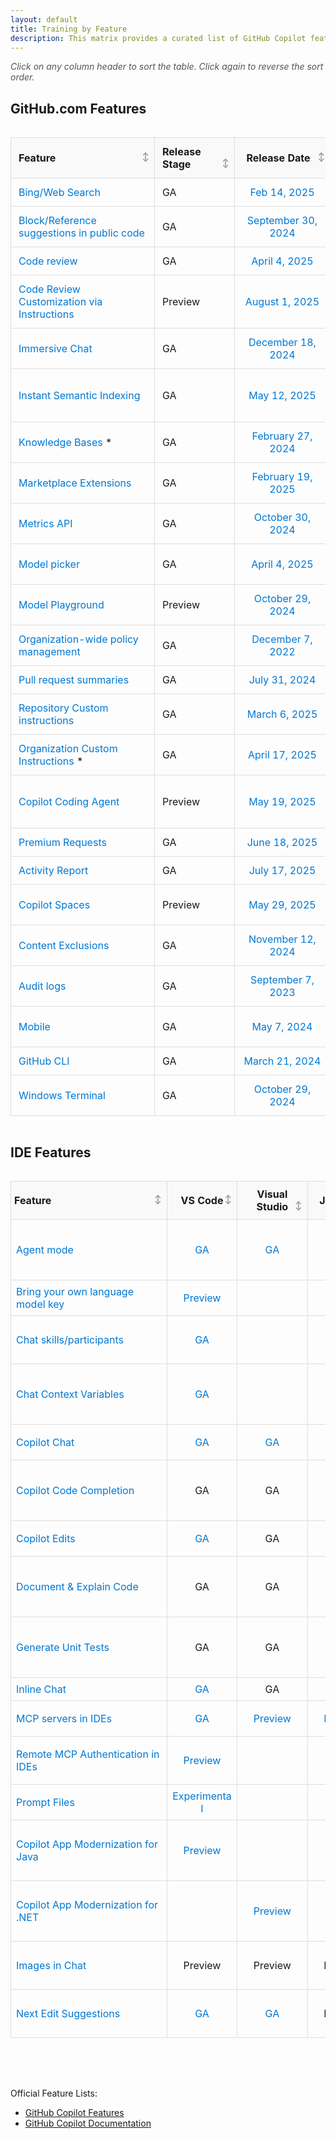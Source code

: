 ```yaml
---
layout: default
title: Training by Feature
description: This matrix provides a curated list of GitHub Copilot features, their recommended documentation, training resources, and GA dates. Enterprise-only features are marked with an asterisk (*)
---
```


<style>
  /* Table container to allow wider table than parent container */
  .table-container {
    width: 100%;
    max-width: 100%;
    overflow-x: auto;
    margin-bottom: 1rem;
  }
  
  .sortable {
    border-collapse: collapse;
    width: 100%;
    min-width: 1100px; /* Ensures table has a minimum width */
    table-layout: fixed; /* Ensures consistent column widths */
  }
  .sortable th, .sortable td {
    padding: 12px; /* Increased padding for better spacing */
    text-align: left;
    border: 1px solid #ddd; /* Added border for better separation */
    overflow-wrap: break-word;
    word-wrap: break-word;
    hyphens: auto;
  }
  .sortable th {
    cursor: pointer;
    background-color: #f9f9f9; /* Lighter background for headers */
    position: sticky; /* Keeps headers visible when scrolling */
    top: 0;
    z-index: 1;
    text-align: left; /* Ensures proper alignment */
    padding-right: 25px; /* Add space for sort icon */
    position: relative; /* For positioning the icon */
  }
  .sortable th:hover {
    background-color: #e2e2e2;
    color: #0078d4; /* Highlight color for better visibility */
  }
  
  /* Add clear sort icons that indicate sortability */
  .sortable th::after {
    content: "↕";
    position: absolute;
    right: 8px;
    color: #999;
    font-size: 0.85em;
  }
  
  /* Change icon based on sort state */
  .sortable th.asc::after {
    content: "↑";
    color: #0078d4;
  }
  .sortable th.desc::after {
    content: "↓";
    color: #0078d4;
  }
  
  /* Additional visual cue on hover */
  .sortable th:hover::after {
    color: #0078d4;
  }
  
  .sortable td {
    white-space: normal;
  }
  
  /* Adjusted column widths for GitHub.com table only */
  #githubTable.sortable th:nth-child(1), #githubTable.sortable td:nth-child(1) { width: 18%; }  /* Feature */
  #githubTable.sortable th:nth-child(2), #githubTable.sortable td:nth-child(2) { width: 10%; }  /* Release Stage */
  #githubTable.sortable th:nth-child(3), #githubTable.sortable td:nth-child(3) { width: 12%; }  /* GA Date */
  #githubTable.sortable th:nth-child(4), #githubTable.sortable td:nth-child(4) { width: 22%; }  /* Video */
  #githubTable.sortable th:nth-child(5), #githubTable.sortable td:nth-child(5) { width: 24%; }  /* Policy Toggle */
  
  /* Special handling for GA Date column */
  .sortable td:nth-child(3), .sortable th:nth-child(3) {
    text-align: center; /* Center-align dates for better readability */
  }
  
  /* IDE Matrix table specific column widths */
  #ideMatrix th:nth-child(1), #ideMatrix td:nth-child(1) { width: 20%; }  /* Feature */
  #ideMatrix th:nth-child(2), #ideMatrix td:nth-child(2) { width: 9%; }   /* VS Code */
  #ideMatrix th:nth-child(3), #ideMatrix td:nth-child(3) { width: 9%; }   /* Visual Studio */
  #ideMatrix th:nth-child(4), #ideMatrix td:nth-child(4) { width: 9%; }   /* JetBrains */
  #ideMatrix th:nth-child(5), #ideMatrix td:nth-child(5) { width: 8%; }   /* Xcode */
  #ideMatrix th:nth-child(6), #ideMatrix td:nth-child(6) { width: 8%; }   /* Eclipse */
  #ideMatrix th:nth-child(7), #ideMatrix td:nth-child(7) { width: 10%; }  /* Other */
  #ideMatrix th:nth-child(8), #ideMatrix td:nth-child(8) { width: 15%; }  /* Video */
  
  /* Cell styling for IDE Matrix table */
  #ideMatrix td {
    padding: 8px; /* Smaller padding for IDE table cells */
    text-align: center;
  }
  
  #ideMatrix td:first-child {
    text-align: left; /* Keep feature names left-aligned */
  }
  
  #ideMatrix th {
    text-align: center;
    padding: 10px 5px;
  }
  
  #ideMatrix th:first-child {
    text-align: left; /* Keep feature header left-aligned */
  }
  
  .sortable tr:hover {
    background-color: #f1f1f1; /* Subtle hover effect for rows */
  }
  
  /* For better link display */
  .sortable td a {
    word-break: break-word;
    color: #0078d4; /* Consistent link color */
    text-decoration: none;
  }
  .sortable td a:hover {
    text-decoration: underline;
  }

  /* Add a note above the table about sorting */
  .sort-note {
    margin-bottom: 10px;
    font-style: italic;
    color: #555;
  }
  
  /* Make page container wider if theme supports it */
  .main-content {
    max-width: 96% !important;
  }
  
  /* Media query for responsive behavior */
  @media screen and (max-width: 1200px) {
    .table-container {
      overflow-x: scroll;
    }
  }
</style>

<p class="sort-note">Click on any column header to sort the table. Click again to reverse the sort order.</p>

<h2>GitHub.com Features</h2>
<div class="table-container">
<table id="githubTable" class="sortable">
  <thead>
    <tr>
      <th>Feature</th>
      <th>Release Stage</th>
      <th>Release Date</th>
      <th>Video</th>
      <th><a href="https://docs.github.com/en/enterprise-cloud@latest/copilot/managing-copilot/managing-copilot-for-your-enterprise/managing-policies-and-features-for-copilot-in-your-enterprise">Policy Toggle</a></th>
    </tr>
  </thead>
  <tbody>
    <tr>
      <td><a href="https://docs.github.com/en/enterprise-cloud@latest/copilot/using-github-copilot/copilot-chat/asking-github-copilot-questions-in-github#powered-by-skills">Bing/Web Search</a></td>
      <td>GA</td>
      <td><a href="https://github.blog/changelog/2025-02-14-personal-custom-instructions-bing-web-search-and-more-in-copilot-on-github-com/#search-the-web-%f0%9f%94%8d-in-copilot-chat-using-bing">Feb 14, 2025</a></td>
      <td></td>
      <td>Copilot can search the web</td>
    </tr>
    <tr>
      <td><a href="https://docs.github.com/en/copilot/using-github-copilot/finding-public-code-that-matches-github-copilot-suggestions">Block/Reference suggestions in public code</a></td>
      <td>GA</td>
      <td><a href="https://github.blog/news-insights/product-news/code-referencing-now-generally-available-in-github-copilot-and-with-microsoft-azure-ai/">September 30, 2024</a></td>
      <td><a href="https://www.youtube.com/watch?v=8SOh3A9LEeE">TechRill - GitHub Copilot Code Referencing</a></td>
      <td>Suggestions matching public code (duplication detection filter)</td>
    </tr>
    <tr>
      <td><a href="https://docs.github.com/en/copilot/using-github-copilot/code-review/using-copilot-code-review">Code review</a></td>
      <td>GA</td>
      <td><a href="https://github.blog/changelog/2025-04-04-copilot-code-review-now-generally-available/">April 4, 2025</a></td>
      <td><a href="https://youtu.be/cyPaAkRfEBQ">GitHub Copilot code review</a></td>
      <td>Copilot in GitHub.com</td>
    </tr>
    <tr>
      <td><a href="https://docs.github.com/en/copilot/using-github-copilot/code-review/using-copilot-code-review#customizing-copilots-reviews-with-custom-instructions-1">Code Review Customization via Instructions</a></td>
      <td>Preview</td>
      <td><a href="https://github.blog/changelog/2025-07-18-upcoming-deprecations-and-changes-to-copilot-code-review/">August 1, 2025</a></td>
      <td></td>
      <td>Copilot in GitHub.com</td>
    </tr>
    <tr>
      <td><a href="https://docs.github.com/en/enterprise-cloud@latest/copilot/using-github-copilot/copilot-chat/asking-github-copilot-questions-in-github">Immersive Chat</a></td>
      <td>GA</td>
      <td><a href="https://github.blog/changelog/2024-12-18-copilot-chat-on-github-is-now-generally-available-for-all-users">December 18, 2024</a></td>
      <td></td>
      <td>Copilot in GitHub.com</td>
    </tr>
    <tr>
      <td><a href="https://docs.github.com/en/copilot/using-github-copilot/copilot-chat/indexing-repositories-for-copilot-chat">Instant Semantic Indexing</a></td>
      <td>GA</td>
      <td><a href="https://github.blog/changelog/2025-03-12-instant-semantic-code-search-indexing-now-generally-available-for-github-copilot/">May 12, 2025</a></td>
      <td><a href="https://www.youtube.com/watch?v=MqBBEgpYh0Y">Using your repository for RAG: Learnings from GitHub Copilot Chat</a></td>
      <td>N/A</td>
    </tr>
    <tr>
      <td><a href="https://docs.github.com/en/enterprise-cloud@latest/copilot/customizing-copilot/managing-copilot-knowledge-bases">Knowledge Bases</a> *</td>
      <td>GA</td>
      <td><a href="https://github.blog/changelog/2024-02-27-copilot-enterprise-is-now-generally-available/">February 27, 2024</a></td>
      <td><a href="https://youtu.be/vUX5u_4B2AM?feature=shared&t=370">Say hello to GitHub Copilot Enterprise!</a></td>
      <td>N/A</td>
    </tr>
    <tr>
      <td><a href="https://docs.github.com/en/copilot/building-copilot-extensions/about-building-copilot-extensions">Marketplace Extensions</a></td>
      <td>GA</td>
      <td><a href="https://github.blog/changelog/2025-02-19-announcing-the-general-availability-of-github-copilot-extensions">February 19, 2025</a></td>
      <td><a href="https://youtu.be/ky5TMI9skLE?feature=shared">GitHub Copilot Extensions : Build Your First Extension</a></td>
      <td>Copilot Extensions</td>
    </tr>
    <tr>
      <td><a href="https://docs.github.com/en/enterprise-cloud@latest/rest/copilot/copilot-metrics?apiVersion=2022-11-28">Metrics API</a></td>
      <td>GA</td>
      <td><a href="https://github.blog/changelog/2024-10-30-github-copilot-metrics-api-ga-release-now-available">October 30, 2024</a></td>
      <td><a href="https://www.youtube.com/watch?v=43yFNFT8-R4">GitHub Copilot Features - Metrics API</a></td>
      <td>Copilot Metrics API access</td>
    </tr>
    <tr>
      <td><a href="https://docs.github.com/en/copilot/using-github-copilot/ai-models/changing-the-ai-model-for-copilot-chat">Model picker</a></td>
      <td>GA</td>
      <td><a href="https://github.blog/changelog/2025-04-04-multiple-new-models-are-now-generally-available-in-github-copilot/">April 4, 2025</a></td>
      <td><a href="https://www.youtube.com/watch?v=d1nyiOPBO04">Configuring and Using Multiple AI Models with GitHub Copilot</a></td>
      <td><a href="https://docs.github.com/en/enterprise-cloud@latest/copilot/managing-copilot/managing-copilot-for-your-enterprise/managing-policies-and-features-for-copilot-in-your-enterprise#copilot-access-to-alternative-ai-models">Access to alternative models</a></td>
    </tr>
    <tr>
      <td><a href="https://docs.github.com/en/enterprise-cloud@latest/github-models/prototyping-with-ai-models">Model Playground</a></td>
      <td>Preview</td>
      <td><a href="https://github.blog/changelog/2024-10-29-github-models-is-now-available-in-public-preview/">October 29, 2024</a></td>
      <td><a href="https://www.youtube.com/watch?v=OCNvxcMfunA">GitHub Models: Your AI exploration playground</a></td>
      <td>N/A</td>
    </tr>
    <tr>
      <td><a href="https://docs.github.com/en/copilot/about-github-copilot/github-copilot-features#policy-management">Organization-wide policy management</a></td>
      <td>GA</td>
      <td><a href="https://github.blog/news-insights/product-news/github-copilot-is-generally-available-for-businesses/">December 7, 2022</a></td>
      <td></td>
      <td>N/A</td>
    </tr>
    <tr>
      <td><a href="https://docs.github.com/en/enterprise-cloud@latest/copilot/using-github-copilot/using-github-copilot-for-pull-requests/creating-a-pull-request-summary-with-github-copilot">Pull request summaries</a></td>
      <td>GA</td>
      <td><a href="https://github.blog/changelog/2024-07-31-github-copilot-chat-and-pull-request-summaries-are-now-powered-by-gpt-4o/">July 31, 2024</a></td>
      <td><a href="https://www.youtube.com/watch?v=BVX074EMnds">Copilot Pull Request Summaries</a></td>
      <td>Copilot in GitHub.com</td>
    </tr>
    <tr>
      <td><a href="https://docs.github.com/en/enterprise-cloud@latest/copilot/customizing-copilot/adding-repository-custom-instructions-for-github-copilot">Repository Custom instructions</a></td>
      <td>GA</td>
      <td><a href="https://github.blog/changelog/2025-03-06-github-copilot-updates-in-visual-studio-code-february-release-v0-25-including-improvements-to-agent-mode-and-next-exit-suggestions-ga-of-custom-instructions-and-more/#custom-instructions-generally-available">March 6, 2025</a></td>
      <td><a href="https://www.youtube.com/watch?v=cu9zZAFmoDg&list=PLCiDM8_DsPQ1WJ5Ss3e0Lsw8EaijUL_6D&index=41&pp=iAQB">Using Custom Instructions with Copilot to enhance our prompts</a></td>
      <td>N/A</td>
    </tr>
    <tr>
      <td><a href="https://docs.github.com/en/enterprise-cloud@latest/copilot/customizing-copilot/adding-organization-custom-instructions-for-github-copilot">Organization Custom Instructions</a> *</td>
      <td>GA</td>
      <td><a href="https://github.blog/changelog/2025-04-17-organization-custom-instructions-now-available/">April 17, 2025</a></td>
      <td></td>
      <td>N/A</td>
    </tr>
    <tr>
      <td><a href="https://docs.github.com/en/copilot/using-github-copilot/coding-agent">Copilot Coding Agent</a></td>
      <td>Preview</td>
      <td><a href="https://github.blog/changelog/2025-06-24-github-copilot-coding-agent-is-now-available-for-copilot-business-users/">May 19, 2025</a></td>
      <td><a href="https://www.youtube.com/watch?v=EPyyyB23NUU">GitHub Copilot Coding Agent Overview</a></td>
      <td>Copilot coding agent access <br>
      Block Copilot coding agent in all enterprise repositories</td>
    </tr>
    <tr>
      <td><a href="https://docs.github.com/en/copilot/managing-copilot/understanding-and-managing-copilot-usage/understanding-and-managing-requests-in-copilot">Premium Requests</a></td>
      <td>GA</td>
      <td><a href="https://github.blog/changelog/2025-06-18-update-to-github-copilot-consumptive-billing-experience/">June 18, 2025</a></td>
      <td></td>
      <td>Additional Copilot premium requests</td>
    </tr>
    <tr>
      <td><a href="https://docs.github.com/en/copilot/reference/metrics-data#copilot-activity-report">Activity Report</a></td>
      <td>GA</td>
      <td><a href="https://github.blog/changelog/2025-07-18-new-github-copilot-activity-report-with-enhanced-authentication-and-usage-insights/">July 17, 2025</a></td>
      <td></td>
      <td>N/A</td>
    </tr>
    <tr>
      <td><a href="https://docs.github.com/en/copilot/using-github-copilot/copilot-spaces/about-organizing-and-sharing-context-with-copilot-spaces">Copilot Spaces</a></td>
      <td>Preview</td>
      <td><a href="https://github.blog/changelog/2025-05-29-introducing-copilot-spaces-a-new-way-to-work-with-code-and-context/">May 29, 2025</a></td>
      <td><a href="https://www.youtube.com/watch?v=a0LWEWLUt48">What is GitHub Copilot Spaces? Centralize your project’s context</a></td>
      <td>N/A</td>
    </tr>
    <tr>
      <td><a href="https://docs.github.com/en/enterprise-cloud@latest/copilot/managing-copilot/configuring-and-auditing-content-exclusion/excluding-content-from-github-copilot">Content Exclusions</a></td>
      <td>GA</td>
      <td><a href="https://github.blog/changelog/2024-11-12-content-exclusion-ga/">November 12, 2024</a></td>
      <td><a href="https://www.youtube.com/watch?v=J2qaVAaQzY8">GitHub Copilot Features - Content exclusions</a></td>
      <td>N/A</td>
    </tr>
    <tr>
      <td><a href="https://docs.github.com/en/enterprise-cloud@latest/copilot/managing-copilot/managing-github-copilot-in-your-organization/reviewing-activity-related-to-github-copilot-in-your-organization/reviewing-audit-logs-for-copilot-business">Audit logs</a></td>
      <td>GA</td>
      <td><a href="https://github.blog/changelog/2023-09-07-github-copilot-september-7th-update/#%f0%9f%aa%b5-review-copilot-updates-with-audit-log-integration">September 7, 2023</a></td>
      <td></td>
      <td>N/A</td>
    </tr>
    <tr>
      <td><a href="https://docs.github.com/en/enterprise-cloud@latest/copilot/using-github-copilot/copilot-chat/asking-github-copilot-questions-in-github-mobile">Mobile</a></td>
      <td>GA</td>
      <td><a href="https://github.blog/news-insights/product-news/github-copilot-chat-in-github-mobile/">May 7, 2024</a></td>
      <td><a href="https://www.youtube.com/watch?v=EQH-V5jQ0aA">Copilot features - videos - GitHub Mobile</a></td>
      <td>Copilot Chat in GitHub Mobile</td>
    </tr>
      <tr>
      <td><a href="https://docs.github.com/en/copilot/using-github-copilot/using-github-copilot-in-the-command-line">GitHub CLI</a></td>
      <td>GA</td>
      <td><a href="https://github.blog/changelog/2024-03-21-github-copilot-general-availability-in-the-cli/">March 21, 2024</a></td>
      <td><a href="https://www.youtube.com/watch?v=fHwtrOcLAnI">GitHub Copilot in the CLI</a></td>
      <td>Copilot in the CLI</td>
    </tr>
      <tr>
      <td><a href="https://docs.github.com/en/copilot/using-github-copilot/asking-github-copilot-questions-in-windows-terminal">Windows Terminal</a></td>
      <td>GA</td>
      <td><a href="https://github.blog/changelog/2024-10-29-github-copilot-is-now-available-in-windows-terminal/">October 29, 2024</a></td>
      <td><a href="https://youtu.be/rwKfazgCw9E?feature=shared">Windows Terminal now has GitHub Copilot!?</a></td>
      <td>Copilot in the CLI</td>
    </tr>
  </tbody>
</table>
</div>

<h2>IDE Features</h2>
<div class="table-container">
<table id="ideMatrix" class="sortable">
  <thead>
    <tr>
      <th>Feature</th>
      <th>VS Code</th>
      <th>Visual Studio</th>
      <th>JetBrains</th>
      <th>Xcode</th>
      <th>Eclipse</th>
      <th>NeoVim</th>
      <th>Video</th>
    </tr>
  </thead>
  <tbody>
    <tr>
      <td><a href="https://docs.github.com/en/enterprise-cloud@latest/copilot/using-github-copilot/copilot-chat/asking-github-copilot-questions-in-your-ide#using-agent-mode">Agent mode</a></td>
      <td><a href="https://github.blog/changelog/2025-04-03-github-copilot-in-vs-code-march-release-v1-99/#agent-mode-is-now-available-in-vs-code-stable">GA</a></td>
      <td><a href="https://github.blog/changelog/2025-06-17-visual-studio-17-14-june-release/">GA</a></td>
      <td><a href="https://github.blog/changelog/2025-07-16-agent-mode-for-jetbrains-eclipse-and-xcode-is-now-generally-available/">GA</a></td>
      <td><a href="https://github.blog/changelog/2025-07-16-agent-mode-for-jetbrains-eclipse-and-xcode-is-now-generally-available/">GA</a></td>
      <td><a href="https://github.blog/changelog/2025-07-16-agent-mode-for-jetbrains-eclipse-and-xcode-is-now-generally-available/">GA</a></td>
      <td></td>
      <td><a href="https://www.youtube.com/watch?v=sYepbevm8TY&list=PLCiDM8_DsPQ1WJ5Ss3e0Lsw8EaijUL_6D&index=2&pp=iAQB0gcJCTgDd0p55Nqk">Use GitHub Copilot agent mode to create an application from scratch</a></td>
    </tr>
    <tr>
      <td><a href="https://code.visualstudio.com/docs/copilot/language-models#_bring-your-own-language-model-key">Bring your own language model key</a></td>
      <td><a href="https://code.visualstudio.com/docs/copilot/language-models#_bring-your-own-language-model-key">Preview</a></td>
      <td></td>
      <td></td>
      <td></td>
      <td></td>
      <td></td>
      <td></td>
    </tr>
    <tr>
      <td><a href="https://code.visualstudio.com/api/extension-guides/chat">Chat skills/participants</a></td>
      <td><a href="https://code.visualstudio.com/updates/v1_95">GA</a></td>
      <td></td>
      <td></td>
      <td></td>
      <td></td>
      <td></td>
      <td><a href="https://www.youtube.com/watch?v=OdW2r3raAHI">Building your own GitHub Copilot chat participant in VS Code</a></td>
    </tr>
    <tr>
      <td><a href="https://docs.github.com/en/enterprise-cloud@latest/copilot/using-github-copilot/copilot-chat/github-copilot-chat-cheat-sheet?tool=vscode">Chat Context Variables</a></td>
      <td><a href="https://github.blog/changelog/2024-02-12-vs-code-copilot-chat-january-2024-version-0-12/#context-variables">GA</a></td>
      <td></td>
      <td></td>
      <td></td>
      <td></td>
      <td></td>
      <td><a href="https://youtu.be/N62d9PgiqoY">More Context == Better GitHub Copilot Responses in Visual Studio</a></td>
    </tr>
    <tr>
      <td><a href="https://docs.github.com/en/enterprise-cloud@latest/copilot/using-github-copilot/copilot-chat/asking-github-copilot-questions-in-your-ide">Copilot Chat</a></td>
      <td><a href="https://github.blog/news-insights/product-news/github-copilot-chat-now-generally-available-for-organizations-and-individuals/">GA</a></td>
      <td><a href="https://github.blog/changelog/2025-04-15-github-copilot-chat-for-eclipse-is-now-generally-available/">GA</a></td>
      <td><a href="https://github.blog/changelog/2024-03-07-github-copilot-chat-general-availability-in-jetbrains-ide">GA</a></td>
      <td><a href="https://github.blog/changelog/2025-03-11-github-copilot-for-xcode-chat-is-now-generally-available/">GA</a></td>
      <td><a href="https://github.blog/changelog/2025-04-15-github-copilot-chat-for-eclipse-is-now-generally-available/">GA</a></td>
      <td>GA</td>
      <td><a href="https://www.youtube.com/watch?v=P3Q5wa0mI_0&list=PLCiDM8_DsPQ1WJ5Ss3e0Lsw8EaijUL_6D&index=58&pp=iAQB">Copilot Chat - Power User</a></td>
    </tr>
    <tr>
      <td><a href="https://docs.github.com/en/enterprise-cloud@latest/copilot/using-github-copilot/getting-code-suggestions-in-your-ide-with-github-copilot">Copilot Code Completion</a></td>
      <td>GA</td>
      <td>GA</td>
      <td>GA</td>
      <td><a href="https://github.blog/changelog/2025-02-14-code-completion-in-github-copilot-for-xcode-is-now-generally-available">GA</a></td>
      <td><a href="https://github.blog/changelog/2025-03-11-code-completion-in-github-copilot-for-eclipse-is-now-generally-available">GA</a></td>
      <td>GA</td>
      <td><a href="https://www.youtube.com/watch?v=EsRPYoXY9IA&list=PLCiDM8_DsPQ1WJ5Ss3e0Lsw8EaijUL_6D&index=57&pp=iAQB">Rewriting your Java code with Copilot-based suggestions in VS Code</a></td>
    </tr>
    <tr>
      <td><a href="https://docs.github.com/en/enterprise-cloud@latest/copilot/using-github-copilot/copilot-chat/asking-github-copilot-questions-in-your-ide#copilot-edits">Copilot Edits</a></td>
      <td><a href="https://code.visualstudio.com/updates/v1_97#_copilot-edits-general-availability">GA</a></td>
      <td>GA</td>
      <td><a href="https://github.blog/changelog/2025-04-28-copilot-edits-for-jetbrains-ides-is-generally-available/">GA</a></td>
      <td></td>
      <td></td>
      <td></td>
      <td><a href="https://youtu.be/NvWl-bZTDKw">The all NEW GitHub Copilot Experience</a></td>
    </tr>
    <tr>
      <td><a href="https://docs.github.com/en/enterprise-cloud@latest/copilot/copilot-chat-cookbook/documenting-code">Document & Explain Code</a></td>
      <td>GA</td>
      <td>GA</td>
      <td>GA</td>
      <td>GA</td>
      <td>GA</td>
      <td>GA</td>
      <td><a href="https://youtu.be/fm4JCyXbWPo?feature=shared">Using GitHub Copilot to write documentation for you!</a></td>
    </tr>
    <tr>
      <td><a href="https://docs.github.com/en/enterprise-cloud@latest/copilot/copilot-chat-cookbook/testing-code/generate-unit-tests">Generate Unit Tests</a></td>
      <td>GA</td>
      <td>GA</td>
      <td>GA</td>
      <td>GA</td>
      <td>GA</td>
      <td>GA</td>
      <td><a href="https://github.blog/ai-and-ml/github-copilot/how-to-generate-unit-tests-with-github-copilot-tips-and-examples/">How to generate unit tests with GitHub Copilot: Tips and examples</a></td>
    </tr>
    <tr>
      <td><a href="https://docs.github.com/en/copilot/using-github-copilot/copilot-chat/asking-github-copilot-questions-in-your-ide#additional-ways-to-access-copilot-chat">Inline Chat</a></td>
      <td><a href="https://github.blog/changelog/2024-02-12-vs-code-copilot-chat-january-2024-version-0-12/">GA</a></td>
      <td>GA</td>
      <td><a href="https://github.blog/changelog/2024-09-11-inline-chat-is-now-available-in-github-copilot-in-jetbrains">GA</a></td>
      <td>GA</td>
      <td>GA</td>
      <td>GA</td>
      <td></td>
    </tr>
    <tr>
      <td><a href="https://learn.microsoft.com/en-us/microsoft-copilot-studio/agent-extend-action-mcp">MCP servers in IDEs</a></td>
      <td><a href="https://github.blog/changelog/2025-07-14-model-context-protocol-mcp-support-in-vs-code-is-generally-available/">GA</a></td>
      <td><a href="https://github.blog/changelog/2025-06-17-visual-studio-17-14-june-release/">Preview</a></td>
      <td><a href="https://github.blog/changelog/2025-05-19-agent-mode-and-mcp-support-for-copilot-in-jetbrains-eclipse-and-xcode-now-in-public-preview/">Preview</a></td>
      <td><a href="https://github.blog/changelog/2025-05-19-agent-mode-and-mcp-support-for-copilot-in-jetbrains-eclipse-and-xcode-now-in-public-preview/">Preview</a></td>
      <td><a href="https://github.blog/changelog/2025-05-19-agent-mode-and-mcp-support-for-copilot-in-jetbrains-eclipse-and-xcode-now-in-public-preview/">Preview</a></td>
      <td></td>
      <td><a href="https://www.youtube.com/watch?v=Coot4TFTkN4">MCP Servers in VS Code</a></td>
    </tr>
    <tr>
      <td><a href="https://learn.microsoft.com/en-us/microsoft-copilot-studio/agent-extend-action-mcp">Remote MCP Authentication in IDEs</a></td>
      <td><a href="https://github.blog/changelog/2025-06-13-github-copilot-in-vs-code-may-release-v1-101/">Preview</a></td>
      <td></td>
      <td></td>
      <td></td>
      <td></td>
      <td></td>
      <td><a href="https://www.youtube.com/watch?v=PdQWgF4oV7Q">The Download: Remote GitHub MCP Server</a></td>
    </tr>
    <tr>
      <td><a href="https://code.visualstudio.com/docs/copilot/copilot-customization#_prompt-files-experimental">Prompt Files</a></td>
      <td><a href="https://code.visualstudio.com/updates/v1_100">Experimental</a></td>
      <td></td>
      <td></td>
      <td></td>
      <td></td>
      <td></td>
      <td></td>
    </tr>
    <tr>
      <td><a href="https://learn.microsoft.com/en-us/azure/developer/java/migration/migrate-github-copilot-app-modernization-for-java-quickstart-assess-migrate">Copilot App Modernization for Java</a></td>
      <td><a href="https://github.blog/changelog/2025-05-19-github-copilot-app-modernization-for-java-now-in-public-preview/">Preview</a></td>
      <td></td>
      <td></td>
      <td></td>
      <td></td>
      <td></td>
      <td><a href="https://www.youtube.com/watch?v=TBS2sv-e80o">Java App Modernization Simplified with AI | BRK131</a></td>
    </tr>
    <tr>
      <td><a href="https://devblogs.microsoft.com/dotnet/github-copilot-upgrade-dotnet/">Copilot App Modernization for .NET</a></td>
      <td></td>
      <td><a href="https://github.blog/changelog/2025-05-19-github-copilot-app-modernization-upgrade-for-net-now-in-public-preview/">Preview</a></td>
      <td></td>
      <td></td>
      <td></td>
      <td></td>
      <td><a href="https://www.youtube.com/watch?v=3NFWcHrsba0">Using agentic AI to simplify .NET upgrades with GitHub Copilot | DEM549</a></td>
    </tr>
    <tr>
      <td><a href="https://docs.github.com/en/enterprise-cloud@latest/copilot/using-github-copilot/copilot-chat/asking-github-copilot-questions-in-your-ide#using-images-in-copilot-chat">Images in Chat</a></td>
      <td>Preview</td>
      <td>Preview</td>
      <td>Preview</td>
      <td>Preview</td>
      <td>Preview</td>
      <td>Preview</td>
      <td><a href="https://www.youtube.com/watch?v=pEEw7BvaK50">Copilot Vision is HERE! Watch It Turn Images into Code!</a></td>
    </tr>
        <tr>
      <td><a href="https://docs.github.com/en/copilot/using-github-copilot/getting-code-suggestions-in-your-ide-with-github-copilot#about-next-edit-suggestions">Next Edit Suggestions</a></td>
      <td><a href="https://github.blog/changelog/2025-04-03-github-copilot-in-vs-code-march-release-v1-99/#ux-improvements-help-you-work-faster-and-stay-focused">GA</a></td>
      <td><a href="https://learn.microsoft.com/en-us/visualstudio/ide/copilot-next-edit-suggestions?view=vs-2022">GA</a></td>
      <td>Preview</td>
      <td>Preview</td>
      <td>Preview</td>
      <td>Preview</td>
      <td><a href="https://www.youtube.com/watch?v=zPUvU6XYhpw&list=PLCiDM8_DsPQ1WJ5Ss3e0Lsw8EaijUL_6D&index=6&pp=iAQB">Next Edit Suggestions for GitHub Copilot in action</a></td>
    </tr>
  </tbody>
</table>
</div>

<script>
document.addEventListener('DOMContentLoaded', function() {
  // Get the table element
  const githubTable = document.getElementById('githubTable');
  const ideTable = document.getElementById('ideMatrix');
  const githubHeaders = githubTable.querySelectorAll('th');
  const ideHeaders = ideTable.querySelectorAll('th');
  const githubTableBody = githubTable.querySelector('tbody');
  const ideTableBody = ideTable.querySelector('tbody');
  const githubRows = Array.from(githubTableBody.querySelectorAll('tr'));
  const ideRows = Array.from(ideTableBody.querySelectorAll('tr'));
  
  // Direction tracking variables
  let currentGithubColumn = -1;
  let currentGithubDirection = 'asc';
  let currentIdeColumn = -1;
  let currentIdeDirection = 'asc';
  
  // Function to clean and transform cell content for sorting
  function getCellValue(row, index, isGithubTable) {
    const cell = row.querySelector(`td:nth-child(${index + 1})`);
    let text = cell.textContent.trim().toLowerCase();

    // For GitHub.com table, Release Date is now index 2
    if ((isGithubTable && index === 2) || (!isGithubTable && index === 3)) {
      // If the cell contains a link, get the link text
      const link = cell.querySelector('a');
      if (link) text = link.textContent.trim().toLowerCase();
      // If the text is a valid date, return its timestamp
      if (text.match(/\d{4}|january|february|march|april|may|june|july|august|september|october|november|december/)) {
        const dateObj = new Date(text);
        if (!isNaN(dateObj)) return dateObj.getTime();
      }
      // Otherwise, treat as -Infinity so it sorts to the bottom in descending order
      return -Infinity;
    }
    if (!isNaN(text) && text !== '') {
      return Number(text);
    }
    return text;
  }

  // Function for comparing values
  function compareValues(v1, v2) {
    return v1 === v2 ? 0 : 
           v1 === Infinity ? 1 : 
           v2 === Infinity ? -1 : 
           v1 > v2 ? 1 : -1;
  }

  // Sort function
  function sortTable(tableType, index, direction) {
    let headers, rows, tableBody, isGithubTable;
    
    if (tableType === 'github') {
      headers = githubHeaders;
      rows = githubRows;
      tableBody = githubTableBody;
      isGithubTable = true;
    } else {
      headers = ideHeaders;
      rows = ideRows;
      tableBody = ideTableBody;
      isGithubTable = false;
    }
    
    // Remove classes from all headers
    headers.forEach(header => {
      header.classList.remove('asc', 'desc');
    });
    
    // Add class to the current header
    headers[index].classList.add(direction);
    
    // Sort the rows
    const sortedRows = rows.sort((a, b) => {
      const aValue = getCellValue(a, index, isGithubTable);
      const bValue = getCellValue(b, index, isGithubTable);
      
      return direction === 'asc' ? 
        compareValues(aValue, bValue) : 
        compareValues(bValue, aValue);
    });
    
    // Remove all rows from the table
    while (tableBody.firstChild) {
      tableBody.removeChild(tableBody.firstChild);
    }
    
    // Re-add rows in the sorted order
    sortedRows.forEach(row => {
      tableBody.appendChild(row);
    });
    
    // Update tracking variables
    if (tableType === 'github') {
      currentGithubColumn = index;
      currentGithubDirection = direction;
    } else {
      currentIdeColumn = index;
      currentIdeDirection = direction;
    }
  }

  // Add click event to each header
  githubHeaders.forEach((header, index) => {
    header.addEventListener('click', function() {
      // Determine sorting direction
      const direction = index === currentGithubColumn && currentGithubDirection === 'asc' ? 'desc' : 'asc';
      sortTable('github', index, direction);
    });

    // Add tabindex for accessibility
    header.setAttribute('tabindex', '0');

    // Add keyboard support
    header.addEventListener('keydown', function(e) {
      if (e.key === 'Enter' || e.key === ' ') {
        e.preventDefault();
        header.click();
      }
    });
  });
  
  ideHeaders.forEach((header, index) => {
    header.addEventListener('click', function() {
      // Determine sorting direction
      const direction = index === currentIdeColumn && currentIdeDirection === 'asc' ? 'desc' : 'asc';
      sortTable('ide', index, direction);
    });
    
    // Add tabindex for accessibility
    header.setAttribute('tabindex', '0');
    
    // Add keyboard support
    header.addEventListener('keydown', function(e) {
      if (e.key === 'Enter' || e.key === ' ') {
        e.preventDefault();
        header.click();
      }
    });
  });
  
  // Sort GitHub table by date (column 2, index 2) descending by default
  sortTable('github', 2, 'desc');
  // Sort IDE table by feature column (column 0, index 0) ascending by default
  sortTable('ide', 0, 'asc');
});
</script>

<br>
<br>

Official Feature Lists:

- [GitHub Copilot Features](https://github.com/features/copilot)
- [GitHub Copilot Documentation](https://docs.github.com/en/enterprise-cloud@latest/copilot/about-github-copilot/github-copilot-features)